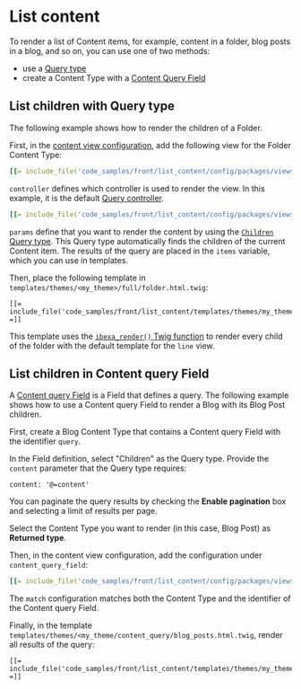 # List content

To render a list of Content items, for example, content in a folder, blog posts in a blog, and so on,
you can use one of two methods:

- use a [Query type](#list-children-with-query-type)
- create a Content Type with a [Content Query Field](#list-children-in-content-query-field)

## List children with Query type

The following example shows how to render the children of a Folder.

First, in the [content view configuration](../templates/template_configuration.md), add the following view for the Folder Content Type:

``` yaml
[[= include_file('code_samples/front/list_content/config/packages/views.yaml', 8, 22) =]]
```

`controller` defines which controller is used to render the view.
In this example, it is the default [Query controller](../queries_and_controllers/content_queries.md).

``` yaml
[[= include_file('code_samples/front/list_content/config/packages/views.yaml', 11, 12) =]]
```

`params` define that you want to render the content by using the [`Children` Query type](../queries_and_controllers/built-in_query_types.md#children).
This Query type automatically finds the children of the current Content item.
The results of the query are placed in the `items` variable, which you can use in templates.

Then, place the following template in `templates/themes/<my_theme>/full/folder.html.twig`:

``` html+twig
[[= include_file('code_samples/front/list_content/templates/themes/my_theme/full/folder.html.twig') =]]
```

This template uses the [`ibexa_render()` Twig function](../twig_function_reference/content_twig_functions.md#ibexa_render)
to render every child of the folder with the default template for the `line` view.

## List children in Content query Field

A [Content query Field](../../../api/field_types_reference/contentqueryfield.md) is a Field that defines a query.
The following example shows how to use a Content query Field to render a Blog with its Blog Post children.

First, create a Blog Content Type that contains a Content query Field with the identifier `query`.

In the Field definition, select "Children" as the Query type. 
Provide the `content` parameter that the Query type requires:

```
content: '@=content'
```

You can paginate the query results by checking the **Enable pagination** box and selecting a limit of results per page.

Select the Content Type you want to render (in this case, Blog Post) as **Returned type**.

Then, in the content view configuration, add the configuration under `content_query_field`:

``` yaml
[[= include_file('code_samples/front/list_content/config/packages/views.yaml', 8, 9) =]][[= include_file('code_samples/front/list_content/config/packages/views.yaml', 22, 28) =]]
```

The `match` configuration matches both the Content Type and the identifier of the Content query Field.

Finally, in the template `templates/themes/<my_theme/content_query/blog_posts.html.twig`, render all results of the query:

``` html+twig
[[= include_file('code_samples/front/list_content/templates/themes/my_theme/full/blog_post.html.twig') =]]
```
